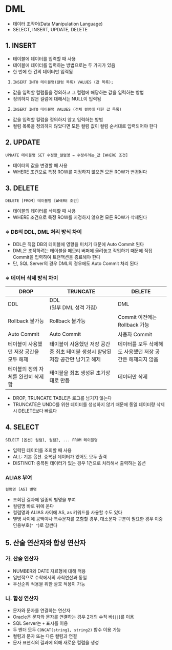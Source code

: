 DML
========

- 데이터 조작어(Data Manipulation Language)
- SELECT, INSERT, UPDATE, DELETE


## 1. INSERT

- 테이블에 데이터를 입력할 때 사용
- 테이블에 데이터를 입력하는 방법으로는 두 가지가 있음
- 한 번에 한 건의 데이터만 입력됨

1. `INSERT INTO 테이블명(컬럼 목록) VALUES (값 목록);`
- 값을 입력할 컬럼들을 정의하고 그 컬럼에 해당하는 값을 입력하는 방법
- 정의하지 않은 컬럼에 대해서는 NULL이 입력됨

2. `INSERT INTO 테이블명 VALUES (전체 컬럼에 대한 값 목록)`
- 값을 입력할 컬럼을 정의하지 않고 입력하는 방법
- 컬럼 목록을 정의하지 않았다면 모든 컬럼 값이 컬럼 순서대로 입력되어야 한다

## 2. UPDATE

`UPDATE 테이블명 SET 수정할_컬럼명 = 수정하려는_값 [WHERE 조건]`

- 데이터의 값을 변경할 때 사용
- WHERE 조건으로 특정 ROW를 지정하지 않으면 모든 ROW가 변경된다


## 3. DELETE

`DELETE [FROM] 테이블명 [WHERE 조건]`

- 테이블의 데이터를 삭제할 때 사용
- WHERE 조건으로 특정 ROW를 지정하지 않으면 모든 ROW가 삭제된다

### ※ DB의 DDL, DML 처리 방식 차이

- DDL은 직접 DB의 테이블에 영향을 미치기 때문에 Auto Commit 된다
- DML은 조작하려는 테이블을 메모리 버퍼에 올려놓고 작업하기 때문에 직접 Commit을 입력하여 트랜잭션을 종료해야 한다
- 단, SQL Server의 경우 DML의 경우에도 Auto Commit 처리 된다

### ※ 데이터 삭제 방식 차이
| DROP | TRUNCATE | DELETE |
|-|-|-|
| DDL | DDL<br>(일부 DML 성격 가짐) | DML |
| Rollback 불가능 | Rollback 불가능 | Commit 이전에는 Rollback 가능 |
| Auto Commit | Auto Commit | 사용자 Commit |
| 테이블이 사용했던 저장 공간을 모두 해제 | 테이블이 사용했던 저장 공간중 최초 테이블 생성시 할당된 저장 공간만 남기고 해제 | 데이터를 모두 삭제해도 사용했던 저장 공간은 해제되지 않음 |
| 테이블의 정의 자체를 완전히 삭제함 | 테이블을 최초 생성된 초기상태로 만듬 | 데이터만 삭제 |

- DROP, TRUNCATE TABLE은 로그를 남기지 않는다
- TRUNCATE은 UNDO를 위한 데이터를 생성하지 않기 때문에 동일 데이터량 삭제시 DELETE보다 빠르다

## 4. SELECT

`SELECT [옵션] 컬럼1, 컬럼2, ... FROM 테이블명`

- 입력된 데이터를 조회할 때 사용
- ALL: 기본 옵션. 중복된 데이터가 있어도 모두 출력
- DISTINCT: 중복된 데이터가 있는 경우 1건으로 처리해서 출력하는 옵션

### ALIAS 부여

`컬럼명 [AS] 별명 `

- 조회된 결과에 일종의 별명을 부여
- 컬럼명 바로 뒤에 온다
- 컬럼명과 ALIAS 사이에 AS, as 키워드를 사용할 수도 있다
- 별명 사이에 공백이나 특수문자를 포함할 경우, 대소문자 구분이 필요한 경우 이중 인용부호(`" "`)로 감싼다


## 5. 산술 연산자와 합성 연산자

### 가. 산술 연산자

- NUMBER와 DATE 자료형에 대해 적용
- 일반적으로 수학에서의 사칙연산과 동일
- 우선순위 적용을 위한 괄호 적용이 가능

### 나. 합성 연산자

- 문자와 문자를 연결하는 연산자
- Oracle은 문자와 문자를 연결하는 경우 2개의 수직 바(`||`)를 이용
- SQL Server는 `+` 표시를 이용
- 두 벤더 모두 `CONCAT(string1, string2)` 함수 이용 가능
- 컬럼과 문자 또는 다른 컬럼과 연결
- 문자 표현식의 결과에 의해 새로운 컬럼을 생성
